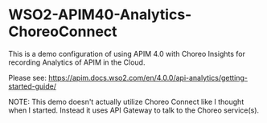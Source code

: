 # WSO2-APIM40-Analytics-ChoreoConnect
This is a demo configuration of using APIM 4.0 with Choreo Insights for recording Analytics of APIM in the Cloud.

Please see: https://apim.docs.wso2.com/en/4.0.0/api-analytics/getting-started-guide/


NOTE: This demo doesn't actually utilize Choreo Connect like I thought when I started. Instead it uses API Gateway to talk to the Choreo service(s).
